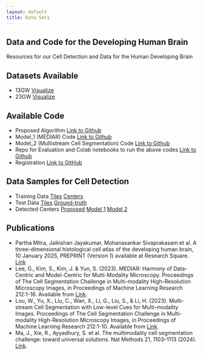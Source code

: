 ```yaml
---
layout: default
title: Data Sets
---
```


## Data and Code for the Developing Human Brain
Resources for our Cell Detection and Data for the Human Developing Brain

## Datasets Available
- 13GW [Visualize](#)
- 23GW [Visualize](#)

## Available Code
- Proposed Algorithm [Link to Github](#) 
- Model_1 (MEDIAR) Code [Link to Github](https://github.com/samik1986/Mediar_4_devBrain)
- Model_2 (Multistream Cell Segmentation) Code [Link to Github](https://github.com/samik1986/MultiStreamCellSeg_4_devBrain)
- Repo for Evaluation and Colab notebooks to run the above codes [Link to Github](https://github.com/samik1986/3D_Developing_brain)
- Registration [Link to GitHub](https://github.com/twardlab/emlddmm)

## Data Samples for Cell Detection
- Training Data [Tiles](https://drive.google.com/drive/folders/1qrxYiWnAFq-FSSNSZLkM3BBh4WkL6Bm4?usp=sharing) [Centers](https://drive.google.com/drive/folders/1qigPdISRbKwwqrZrBr0pD3JiIIOJJyTH?usp=drive_link)
- Test Data [Tiles](https://drive.google.com/drive/folders/1dcMZ1FuV5T3blHvw-TKpaYrfB2Lklduj?usp=drive_link) [Ground-truth](https://drive.google.com/drive/folders/18xQuiyEoVnJtudDLrIlstK0WBABAVfyf?usp=drive_link)
- Detected Centers [Proposed](https://drive.google.com/drive/folders/1OB4a1yEg8ziYo7y8Hcf6Fi9aP90kY1So?usp=drive_link) [Model 1](https://drive.google.com/drive/folders/1enRSOZbYKYJVlKT0R_cMktazLaDuDn10?usp=drive_link) [Model 2](https://drive.google.com/drive/folders/1KATuuxbXPvYDQLP1rSVI8VuNbJ04fCXZ?usp=drive_link)

## Publications 
- Partha Mitra, Jaikishan Jayakumar, Mohanasankar Sivaprakasam et al. A three-dimensional histological cell atlas of the developing human brain, 10 January 2025, PREPRINT (Version 1) available at Research Square. [Link](https://doi.org/10.21203/rs.3.rs-5658034/v1)
- Lee, G., Kim, S., Kim, J. & Yun, S. (2023). MEDIAR: Harmony of Data-Centric and Model-Centric for Multi-Modality Microscopy. Proceedings of The Cell Segmentation Challenge in Multi-modality High-Resolution Microscopy Images, in Proceedings of Machine Learning Research 212:1-16. Available from [Link](https://proceedings.mlr.press/v212/lee23a.html).
-  Lou, W., Yu, X., Liu, C., Wan, X., Li, G., Liu, S., & Li, H. (2023). Multi-stream Cell Segmentation with Low-level Cues for Multi-modality Images. Proceedings of The Cell Segmentation Challenge in Multi-modality High-Resolution Microscopy Images, in Proceedings of Machine Learning Research 212:1-10. Available from [Link](https://proceedings.mlr.press/v212/lou23a.html).
- Ma, J., Xie, R., Ayyadhury, S. et al. The multimodality cell segmentation challenge: toward universal solutions. Nat Methods 21, 1103–1113 (2024). [Link](https://doi.org/10.1038/s41592-024-02233-6).

